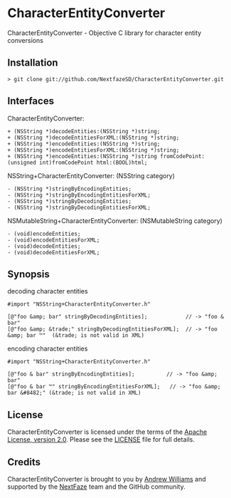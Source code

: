 
# CharacterEntityConverter

CharacterEntityConverter - Objective C library for character entity conversions

## Installation

    > git clone git://github.com/NextfazeSD/CharacterEntityConverter.git

## Interfaces

CharacterEntityConverter:

    + (NSString *)decodeEntities:(NSString *)string;
    + (NSString *)decodeEntitiesForXML:(NSString *)string;
    + (NSString *)encodeEntities:(NSString *)string;
    + (NSString *)encodeEntitiesForXML:(NSString *)string;
    + (NSString *)encodeEntities:(NSString *)string fromCodePoint:(unsigned int)fromCodePoint html:(BOOL)html;

NSString+CharacterEntityConverter:  (NSString category)

    - (NSString *)stringByEncodingEntities;
    - (NSString *)stringByEncodingEntitiesForXML;
    - (NSString *)stringByDecodingEntities;
    - (NSString *)stringByDecodingEntitiesForXML;

NSMutableString+CharacterEntityConverter:  (NSMutableString category)

    - (void)encodeEntities;
    - (void)encodeEntitiesForXML;
    - (void)decodeEntities;
    - (void)decodeEntitiesForXML;

## Synopsis

decoding character entities

    #import "NSString+CharacterEntityConverter.h"

    [@"foo &amp; bar" stringByDecodingEntities];            // -> "foo & bar"
    [@"foo &amp; &trade;" stringByDecodingEntitiesForXML];  // -> "foo &amp; bar ™"  (&trade; is not valid in XML)

encoding character entities

    #import "NSString+CharacterEntityConverter.h"

    [@"foo & bar" stringByEncodingEntities];          // -> "foo &amp; bar"
    [@"foo & bar ™" stringByEncodingEntitiesForXML];   // -> "foo &amp; bar &#8482;" (&trade; is not valid in XML)
    
## License

CharacterEntityConverter is licensed under the terms of the [Apache License, version 2.0](http://www.apache.org/licenses/LICENSE-2.0.html). Please see the [LICENSE](https://github.com/NextfazeSD/CharacterEntityConverter/blob/master/LICENSE) file for full details.

## Credits

CharacterEntityConverter is brought to you by [Andrew Williams](http://github.com/sobakasu) and supported by the [NextFaze](http://www.nextfaze.com) team and the GitHub community.

